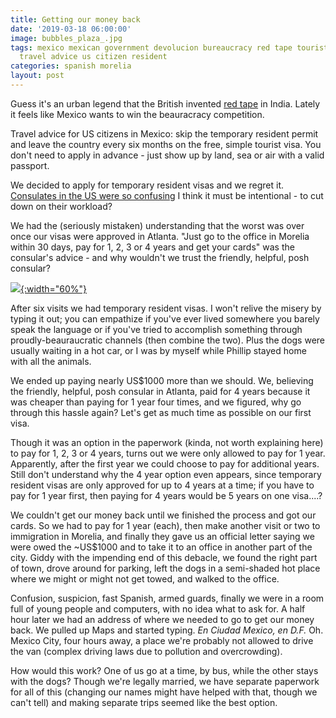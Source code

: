 ```yaml
---
title: Getting our money back
date: '2019-03-18 06:00:00'
image: bubbles_plaza_.jpg
tags: mexico mexican government devolucion bureaucracy red tape tourist visa border
  travel advice us citizen resident
categories: spanish morelia
layout: post
---
```


Guess it's an urban legend that the British invented [red tape](https://en.wikipedia.org/wiki/Red_tape) in India. Lately it feels like Mexico wants to win the beauracracy competition.

Travel advice for US citizens in Mexico: skip the temporary resident permit and leave the country every six months on the free, simple tourist visa. You don't need to apply in advance - just show up by land, sea or air with a valid passport.

We decided to apply for temporary resident visas and we regret it. [Consulates in the US were so confusing](http://www.annalisagross.com/home/temporary-resident-visas) I think it must be intentional - to cut down on their workload?

We had the (seriously mistaken) understanding that the worst was over once our visas were approved in Atlanta. "Just go to the office in Morelia within 30 days, pay for 1, 2, 3 or 4 years and get your cards" was the consular's advice - and why wouldn't we trust the friendly, helpful, posh consular?


[![](/images/drone_sunset_unam_.jpg){:width="60%"}](/images/drone_sunset_unam.jpg)

After six visits we had temporary resident visas. I won't relive the misery by typing it out; you can empathize if you've ever lived somewhere you barely speak the language or if you've tried to accomplish something through proudly-beauraucratic channels (then combine the two). Plus the dogs were usually waiting in a hot car, or I was by myself while Phillip stayed home with all the animals.

We ended up paying nearly US$1000 more than we should. We, believing the friendly, helpful, posh consular in Atlanta, paid for 4 years because it was cheaper than paying for 1 year four times, and we figured, why go through this hassle again? Let's get as much time as possible on our first visa.

Though it was an option in the paperwork (kinda, not worth explaining here) to pay for 1, 2, 3 or 4 years, turns out we were only allowed to pay for 1 year. Apparently, after the first year we could choose to pay for additional years. Still don't understand why the 4 year option even appears, since temporary resident visas are only approved for up to 4 years at a time; if you have to pay for 1 year first, then paying for 4 years would be 5 years on one visa....?

We couldn't get our money back until we finished the process and got our cards. So we had to pay for 1 year (each), then make another visit or two to immigration in Morelia, and finally they gave us an official letter saying we were owed the ~US$1000 and to take it to an office in another part of the city. Giddy with the impending end of this debacle, we found the right part of town, drove around for parking, left the dogs in a semi-shaded hot place where we might or might not get towed, and walked to the office.

Confusion, suspicion, fast Spanish, armed guards, finally we were in a room full of young people and computers, with no idea what to ask for. A half hour later we had an address of where we needed to go to get our money back. We pulled up Maps and started typing. *En Ciudad Mexico, en D.F.* Oh. Mexico City, four hours away, a place we're probably not allowed to drive the van (complex driving laws due to pollution and overcrowding).

How would this work? One of us go at a time, by bus, while the other stays with the dogs? Though we're legally married, we have separate paperwork for all of this (changing our names might have helped with that, though we can't tell) and making separate trips seemed like the best option.
